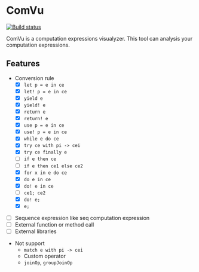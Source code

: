 # ComVu

[![Build status](https://ci.appveyor.com/api/projects/status/n8hmjy24a5t96g4i/branch/master?svg=true)](https://ci.appveyor.com/project/pocketberserker/comvu/branch/master)

ComVu is a computation expressions visualyzer.
This tool can analysis your computation expressions.

## Features

- Conversion rule
  - [x] ``let p = e in ce``
  - [x] ``let! p = e in ce``
  - [x] ``yield e``
  - [x] ``yield! e``
  - [x] ``return e``
  - [x] ``return! e``
  - [x] ``use p = e in ce``
  - [x] ``use! p = e in ce``
  - [x] ``while e do ce``
  - [x] ``try ce with pi -> cei``
  - [x] ``try ce finally e``
  - [ ] ``if e then ce``
  - [ ] ``if e then ce1 else ce2``
  - [x] ``for x in e do ce``
  - [x] ``do e in ce``
  - [x] ``do! e in ce``
  - [ ] ``ce1; ce2``
  - [x] ``do! e;``
  - [x] ``e;``
- [ ] Sequence expression like seq computation expression
- [ ] External function or method call
- [ ] External libraries

- Not support
  - ``match e with pi -> cei``
  - Custom operator
  - ``joinOp``, ``groupJoinOp``

